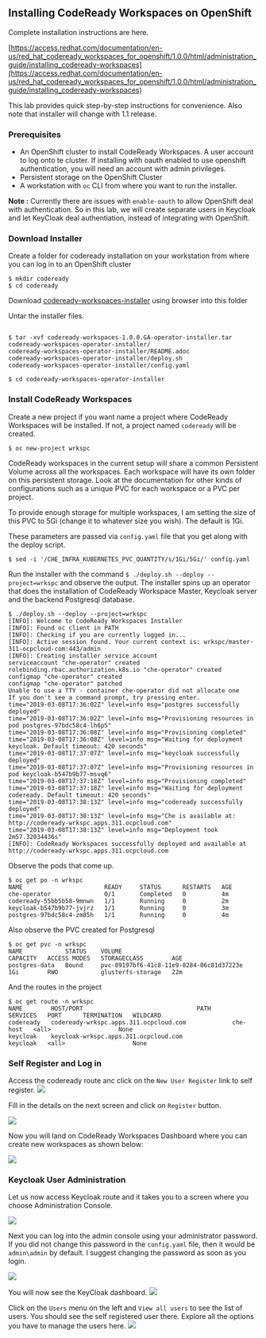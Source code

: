 ## Installing CodeReady Workspaces on OpenShift



Complete installation instructions are here. 

[https://access.redhat.com/documentation/en-us/red_hat_codeready_workspaces_for_openshift/1.0.0/html/administration_guide/installing_codeready-workspaces](https://access.redhat.com/documentation/en-us/red_hat_codeready_workspaces_for_openshift/1.0.0/html/administration_guide/installing_codeready-workspaces)

This lab provides quick step-by-step instructions for convenience. Also note that installer will change with 1.1 release.

### Prerequisites

* An OpenShift cluster to install CodeReady Workspaces. A user account to log onto te cluster. If installing with oauth enabled to use openshift authentication, you will need an account with admin privileges.
* Persistent storage on the OpenShift Cluster
* A workstation with `oc` CLI from where you want to run the installer. 

**Note :** Currently there are issues with  `enable-oauth` to allow OpenShift deal with authentication. So in this lab, we will create separate users in Keycloak and let KeyCloak deal authentiation, instead of integrating with OpenShift.


### Download Installer

Create a folder for codeready installation on your workstation from where you can log in to an OpenShift cluster

```
$ mkdir codeready
$ cd codeready
```
Download [codeready-workspaces-installer](https://developers.redhat.com/download-manager/file/codeready-workspaces-1.0.0.GA-operator-installer.tar.gz) using browser into this folder

Untar the installer files.

```

$ tar -xvf codeready-workspaces-1.0.0.GA-operator-installer.tar 
codeready-workspaces-operator-installer/
codeready-workspaces-operator-installer/README.adoc
codeready-workspaces-operator-installer/deploy.sh
codeready-workspaces-operator-installer/config.yaml

$ cd codeready-workspaces-operator-installer
```

### Install CodeReady Workspaces

Create a new project if you want name a project where CodeReady Workspaces will be installed. If not, a project named `codeready` will be created.

```
$ oc new-project wrkspc
```

CodeReady workspaces in the current setup will share a common Persistent Volume across all the workspaces. Each workspace will have its own folder on this persistent storage. Look at the documentation for other kinds of configurations such as a unique PVC for each workspace or a PVC per project.

To provide enough storage for multiple workspaces, I am setting the size of this PVC to 5Gi (change it to whatever size you wish). The default is 1Gi.

These parameters are passed via `config.yaml` file that you get along with the deploy script. 

```
$ sed -i '/CHE_INFRA_KUBERNETES_PVC_QUANTITY/s/1Gi/5Gi/' config.yaml 
```
Run the installer with the command `$ ./deploy.sh --deploy --project=wrkspc` and observe the output. The installer spins up an operator that does the installation of CodeReady Workspace Master, Keycloak server and the backend Postgresql database.

```
$ ./deploy.sh --deploy --project=wrkspc 
[INFO]: Welcome to CodeReady Workspaces Installer 
[INFO]: Found oc client in PATH 
[INFO]: Checking if you are currently logged in... 
[INFO]: Active session found. Your current context is: wrkspc/master-311-ocpcloud-com:443/admin 
[INFO]: Creating installer service account 
serviceaccount "che-operator" created
rolebinding.rbac.authorization.k8s.io "che-operator" created
configmap "che-operator" created
configmap "che-operator" patched
Unable to use a TTY - container che-operator did not allocate one
If you don't see a command prompt, try pressing enter.
time="2019-03-08T17:36:02Z" level=info msg="postgres successfully deployed" 
time="2019-03-08T17:36:02Z" level=info msg="Provisioning resources in pod postgres-97bdc58c4-lh6p5" 
time="2019-03-08T17:36:08Z" level=info msg="Provisioning completed" 
time="2019-03-08T17:36:08Z" level=info msg="Waiting for deployment keycloak. Default timeout: 420 seconds" 
time="2019-03-08T17:37:07Z" level=info msg="keycloak successfully deployed" 
time="2019-03-08T17:37:07Z" level=info msg="Provisioning resources in pod keycloak-b547b9b77-msvq6" 
time="2019-03-08T17:37:18Z" level=info msg="Provisioning completed" 
time="2019-03-08T17:37:18Z" level=info msg="Waiting for deployment codeready. Default timeout: 420 seconds" 
time="2019-03-08T17:38:13Z" level=info msg="codeready successfully deployed" 
time="2019-03-08T17:38:13Z" level=info msg="Che is available at: http://codeready-wrkspc.apps.311.ocpcloud.com" 
time="2019-03-08T17:38:13Z" level=info msg="Deployment took 2m57.32034436s" 
[INFO]: CodeReady Workspaces successfully deployed and available at http://codeready-wrkspc.apps.311.ocpcloud.com 
```

Observe the pods that come up.

```
$ oc get po -n wrkspc
NAME                       READY     STATUS      RESTARTS   AGE
che-operator               0/1       Completed   0          4m
codeready-55bb5b58-9mnwn   1/1       Running     0          2m
keycloak-b547b9b77-jvjrz   1/1       Running     0          3m
postgres-97bdc58c4-zm85h   1/1       Running     0          4m
```

Also observe the PVC created for Postgresql

```
$ oc get pvc -n wrkspc
NAME            STATUS    VOLUME                                     CAPACITY   ACCESS MODES   STORAGECLASS        AGE
postgres-data   Bound     pvc-89197bf6-41c8-11e9-8284-06c81d37223e   1Gi        RWO            glusterfs-storage   22m

```

And the routes in the project

```
$ oc get route -n wrkspc
NAME        HOST/PORT                                PATH      SERVICES   PORT      TERMINATION   WILDCARD
codeready   codeready-wrkspc.apps.311.ocpcloud.com             che-host   <all>                   None
keycloak    keycloak-wrkspc.apps.311.ocpcloud.com              keycloak   <all>                   None
```


### Self Register and Log in

Access the codeready route anc click on the `New User Register` link to self register.
![](./images/1.InstallCodeReady.png)

Fill in the details on the next screen and click on `Register` button. 

![](./images/2.InstallCodeReady.png)

Now you will land on CodeReady Workspaces Dashboard where you can create new workspaces as shown below:

![](./images/4.InstallCodeReady.png)


### Keycloak User Administration

Let us now access Keycloak route and it takes you to a screen where you choose Administration Console.

![](./images/5.InstallCodeReady.png)

Next you can log into the admin console using your administrator password. If you did not change this password in the `config.yaml` file, then it would be `admin\admin` by default. I suggest changing the password as soon as you login.

![](./images/6.InstallCodeReady.png)

You will now see the KeyCloak dashboard.
![](./images/7.InstallCodeReady.png)


Click on the `Users` menu on the left and `View all users` to see the list of users. You should see the self registered user there. Explore all the options you have to manage the users here.
![](./images/9.InstallCodeReady.png)
